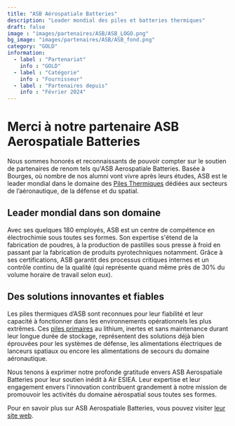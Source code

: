 ```yaml
---
title: "ASB Aérospatiale Batteries"
description: "Leader mondial des piles et batteries thermiques"
draft: false
image : "images/partenaires/ASB/ASB_LOGO.png"
bg_image: "images/partenaires/ASB/ASB_fond.png"
category: "GOLD"
information:
  - label : "Partenariat"
    info : "GOLD"
  - label : "Catégorie"
    info : "Fournisseur"
  - label : "Partenaires depuis"
    info : "Février 2024"
---
```


# Merci à notre partenaire ASB Aerospatiale Batteries
Nous sommes honorés et reconnaissants de pouvoir compter sur le soutien de partenaires de renom tels qu'ASB Aerospatiale Batteries. Basée à Bourges, où nombre de nos alumni vont vivre après leurs études, ASB est le leader mondial dans le domaine des [Piles Thermiques](https://fr.wikipedia.org/wiki/Pile_thermique) dédiées aux secteurs de l’aéronautique, de la défense et du spatial.

## Leader mondial dans son domaine
Avec ses quelques 180 employés, ASB est un centre de compétence en  électrochimie sous toutes ses formes. Son expertise s'étend de la fabrication de poudres, à la production de pastilles sous presse à froid en passant par la fabrication de produits pyrotechniques notamment. Grâce à ses certifications, ASB garantit des processus critiques internes et un contrôle continu de la qualité (qui représente quand même près de 30% du volume horaire de travail selon eux).

## Des solutions innovantes et fiables

Les piles thermiques d’ASB sont reconnues pour leur fiabilité et leur capacité à fonctionner dans les environnements opérationnels les plus extrêmes. Ces [piles primaires](https://fr.wikipedia.org/wiki/Cellule_primaire) au lithium, inertes et sans maintenance durant leur longue durée de stockage, représentent des solutions déjà bien éprouvées pour les systèmes de défense, les alimentations électriques de lanceurs spatiaux ou encore les alimentations de secours du domaine aéronautique.



Nous tenons à exprimer notre profonde gratitude envers ASB Aerospatiale Batteries pour leur soutien inédit à Air ESIEA. Leur expertise et leur engagement envers l'innovation contribuent grandement à notre mission de promouvoir les activités du domaine aérospatial sous toutes ses formes.

Pour en savoir plus sur ASB Aerospatiale Batteries, vous pouvez visiter [leur site web](https://www.asb-group.com/).
